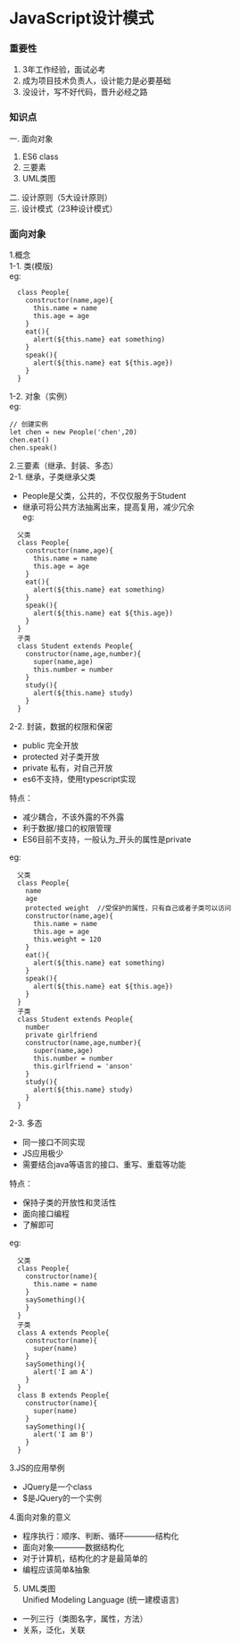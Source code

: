 
# JavaScript设计模式  
### 重要性  
1. 3年工作经验，面试必考  
2. 成为项目技术负责人，设计能力是必要基础  
3. 没设计，写不好代码，晋升必经之路  
### 知识点 
一. 面向对象 
1. ES6 class 
2. 三要素  
3. UML类图  

二. 设计原则（5大设计原则）  
三. 设计模式（23种设计模式）  

### 面向对象  
1.概念  
1-1. 类(模版)  
eg:   
```
  class People{  
    constructor(name,age){  
      this.name = name  
      this.age = age  
    }  
    eat(){  
      alert(${this.name} eat something)  
    }  
    speak(){  
      alert(${this.name} eat ${this.age})  
    }  
  }  
```  

1-2. 对象（实例）  
eg:  
```  
// 创建实例  
let chen = new People('chen',20)
chen.eat()  
chen.speak()  
```  

2.三要素（继承、封装、多态）  
2-1. 继承，子类继承父类   
* People是父类，公共的，不仅仅服务于Student  
* 继承可将公共方法抽离出来，提高复用，减少冗余  
eg:  
```
  父类  
  class People{  
    constructor(name,age){  
      this.name = name  
      this.age = age  
    }  
    eat(){  
      alert(${this.name} eat something)  
    }  
    speak(){  
      alert(${this.name} eat ${this.age})  
    }  
  }  
  子类  
  class Student extends People{  
    constructor(name,age,number){  
      super(name,age)  
      this.number = number  
    }  
    study(){  
      alert(${this.name} study)  
    }  
  }  
```  

2-2. 封装，数据的权限和保密  
* public 完全开放  
* protected 对子类开放  
* private 私有，对自己开放  
* es6不支持，使用typescript实现  

特点：  
* 减少耦合，不该外露的不外露  
* 利于数据/接口的权限管理  
* ES6目前不支持，一般认为_开头的属性是private  


eg:  
```
  父类  
  class People{  
    name  
    age  
    protected weight  //受保护的属性，只有自己或者子类可以访问
    constructor(name,age){  
      this.name = name  
      this.age = age  
      this.weight = 120  
    }  
    eat(){  
      alert(${this.name} eat something)  
    }  
    speak(){  
      alert(${this.name} eat ${this.age})  
    }  
  }  
  子类  
  class Student extends People{  
    number  
    private girlfriend  
    constructor(name,age,number){  
      super(name,age)  
      this.number = number  
      this.girlfriend = 'anson'
    }  
    study(){  
      alert(${this.name} study)  
    }  
  }  
```  


2-3. 多态   
* 同一接口不同实现  
* JS应用极少  
* 需要结合java等语言的接口、重写、重载等功能  

特点：  
* 保持子类的开放性和灵活性  
* 面向接口编程  
* 了解即可  

eg:  
```
  父类  
  class People{  
    constructor(name){  
      this.name = name  
    }  
    saySomething(){  
    }  
  }  
  子类  
  class A extends People{  
    constructor(name){  
      super(name)  
    }  
    saySomething(){  
      alert('I am A')  
    }  
  }  
  class B extends People{  
    constructor(name){  
      super(name)  
    }  
    saySomething(){  
      alert('I am B')    
    }  
  }  
```  


3.JS的应用举例  
* JQuery是一个class  
* $是JQuery的一个实例  

4.面向对象的意义  
* 程序执行：顺序、判断、循环————结构化  
* 面向对象————数据结构化  
* 对于计算机，结构化的才是最简单的  
* 编程应该简单&抽象  

5. UML类图  
Unified Modeling Language (统一建模语言)  
* 一列三行（类图名字，属性，方法）  
* 关系，泛化，关联  
